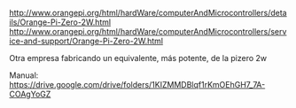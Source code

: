 http://www.orangepi.org/html/hardWare/computerAndMicrocontrollers/details/Orange-Pi-Zero-2W.html
http://www.orangepi.org/html/hardWare/computerAndMicrocontrollers/service-and-support/Orange-Pi-Zero-2W.html

Otra empresa fabricando un equivalente, más potente, de la pizero 2w

Manual: https://drive.google.com/drive/folders/1KIZMMDBlqf1rKmOEhGH7_7A-COAgYoGZ
